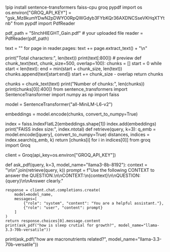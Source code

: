 !pip install sentence-transformers faiss-cpu groq pypdf
import os
os.environ["GROQ_API_KEY"] = "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"
from pypdf import PdfReader

pdf_path = "5InchHIEGHT_Gain.pdf"   # your uploaded file
reader = PdfReader(pdf_path)

text = ""
for page in reader.pages:
    text += page.extract_text() + "\n"

print("Total characters:", len(text))
print(text[:800])  # preview
def chunk_text(text, chunk_size=500, overlap=100):
    chunks = []
    start = 0
    while start < len(text):
        end = min(start + chunk_size, len(text))
        chunks.append(text[start:end])
        start += chunk_size - overlap
    return chunks

chunks = chunk_text(text)
print("Number of chunks:", len(chunks))
print(chunks[0][:400])
from sentence_transformers import SentenceTransformer
import numpy as np
import faiss

model = SentenceTransformer("all-MiniLM-L6-v2")

embeddings = model.encode(chunks, convert_to_numpy=True)

index = faiss.IndexFlatL2(embeddings.shape[1])
index.add(embeddings)
print("FAISS index size:", index.ntotal)
def retrieve(query, k=3):
    q_emb = model.encode([query], convert_to_numpy=True)
    distances, indices = index.search(q_emb, k)
    return [chunks[i] for i in indices[0]]
from groq import Groq

client = Groq(api_key=os.environ["GROQ_API_KEY"])

def ask_pdf(query, k=3, model_name="llama3-8b-8192"):
    context = "\n\n".join(retrieve(query, k))
    prompt = f"Use the following CONTEXT to answer the QUESTION.\n\nCONTEXT:\n{context}\n\nQUESTION: {query}\n\nAnswer clearly."

    response = client.chat.completions.create(
        model=model_name,
        messages=[
            {"role": "system", "content": "You are a helpful assistant."},
            {"role": "user", "content": prompt}
        ]
    )
    return response.choices[0].message.content
    print(ask_pdf("how is sleep crutial for growth?", model_name="llama-3.3-70b-versatile"))
print(ask_pdf("how are macronutrients related?", model_name="llama-3.3-70b-versatile"))
